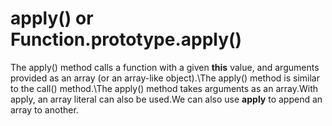 # apply()  or Function.prototype.apply()
The apply() method calls a function with a given __this__ value, and arguments provided as an array (or an array-like object).\The apply() method is similar to the call() method.\The apply() method takes arguments as an array.With apply,  an array literal can also be used.We can also use __apply__ to append an array to another.